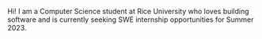 Hi! I am a Computer Science student at Rice University who loves building software and is currently seeking SWE internship opportunities for Summer 2023.
